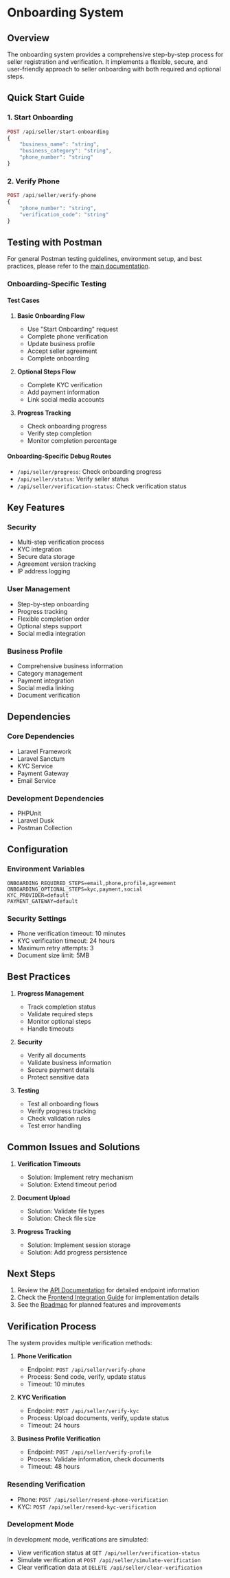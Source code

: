 # Onboarding System

## Overview
The onboarding system provides a comprehensive step-by-step process for seller registration and verification. It implements a flexible, secure, and user-friendly approach to seller onboarding with both required and optional steps.

## Quick Start Guide

### 1. Start Onboarding
```php
POST /api/seller/start-onboarding
{
    "business_name": "string",
    "business_category": "string",
    "phone_number": "string"
}
```

### 2. Verify Phone
```php
POST /api/seller/verify-phone
{
    "phone_number": "string",
    "verification_code": "string"
}
```

## Testing with Postman

For general Postman testing guidelines, environment setup, and best practices, please refer to the [main documentation](../README.md#api-testing-with-postman).

### Onboarding-Specific Testing

#### Test Cases
1. **Basic Onboarding Flow**
   - Use "Start Onboarding" request
   - Complete phone verification
   - Update business profile
   - Accept seller agreement
   - Complete onboarding

2. **Optional Steps Flow**
   - Complete KYC verification
   - Add payment information
   - Link social media accounts

3. **Progress Tracking**
   - Check onboarding progress
   - Verify step completion
   - Monitor completion percentage

#### Onboarding-Specific Debug Routes
- `/api/seller/progress`: Check onboarding progress
- `/api/seller/status`: Verify seller status
- `/api/seller/verification-status`: Check verification status

## Key Features

### Security
- Multi-step verification process
- KYC integration
- Secure data storage
- Agreement version tracking
- IP address logging

### User Management
- Step-by-step onboarding
- Progress tracking
- Flexible completion order
- Optional steps support
- Social media integration

### Business Profile
- Comprehensive business information
- Category management
- Payment integration
- Social media linking
- Document verification

## Dependencies

### Core Dependencies
- Laravel Framework
- Laravel Sanctum
- KYC Service
- Payment Gateway
- Email Service

### Development Dependencies
- PHPUnit
- Laravel Dusk
- Postman Collection

## Configuration

### Environment Variables
```env
ONBOARDING_REQUIRED_STEPS=email,phone,profile,agreement
ONBOARDING_OPTIONAL_STEPS=kyc,payment,social
KYC_PROVIDER=default
PAYMENT_GATEWAY=default
```

### Security Settings
- Phone verification timeout: 10 minutes
- KYC verification timeout: 24 hours
- Maximum retry attempts: 3
- Document size limit: 5MB

## Best Practices

1. **Progress Management**
   - Track completion status
   - Validate required steps
   - Monitor optional steps
   - Handle timeouts

2. **Security**
   - Verify all documents
   - Validate business information
   - Secure payment details
   - Protect sensitive data

3. **Testing**
   - Test all onboarding flows
   - Verify progress tracking
   - Check validation rules
   - Test error handling

## Common Issues and Solutions

1. **Verification Timeouts**
   - Solution: Implement retry mechanism
   - Solution: Extend timeout period

2. **Document Upload**
   - Solution: Validate file types
   - Solution: Check file size

3. **Progress Tracking**
   - Solution: Implement session storage
   - Solution: Add progress persistence

## Next Steps
1. Review the [API Documentation](api.md) for detailed endpoint information
2. Check the [Frontend Integration Guide](frontend.md) for implementation details
3. See the [Roadmap](roadmap.md) for planned features and improvements

## Verification Process

The system provides multiple verification methods:

1. **Phone Verification**
   - Endpoint: `POST /api/seller/verify-phone`
   - Process: Send code, verify, update status
   - Timeout: 10 minutes

2. **KYC Verification**
   - Endpoint: `POST /api/seller/verify-kyc`
   - Process: Upload documents, verify, update status
   - Timeout: 24 hours

3. **Business Profile Verification**
   - Endpoint: `POST /api/seller/verify-profile`
   - Process: Validate information, check documents
   - Timeout: 48 hours

### Resending Verification
- Phone: `POST /api/seller/resend-phone-verification`
- KYC: `POST /api/seller/resend-kyc-verification`

### Development Mode
In development mode, verifications are simulated:
- View verification status at `GET /api/seller/verification-status`
- Simulate verification at `POST /api/seller/simulate-verification`
- Clear verification data at `DELETE /api/seller/clear-verification` 